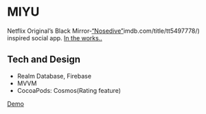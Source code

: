 # MIYU

Netflix Original’s Black Mirror-[“Nosedive”](https://www.https://github.com/MiraEs/MIYU/blob/master/out.git)imdb.com/title/tt5497778/) inspired social app.
[In the works..](https://www.pivotaltracker.com/n/projects/2147668)

## Tech and Design

* Realm Database, Firebase
* MVVM
* CocoaPods: Cosmos(Rating feature)


[Demo](https://github.com/MiraEs/MIYU/blob/master/out.git)
